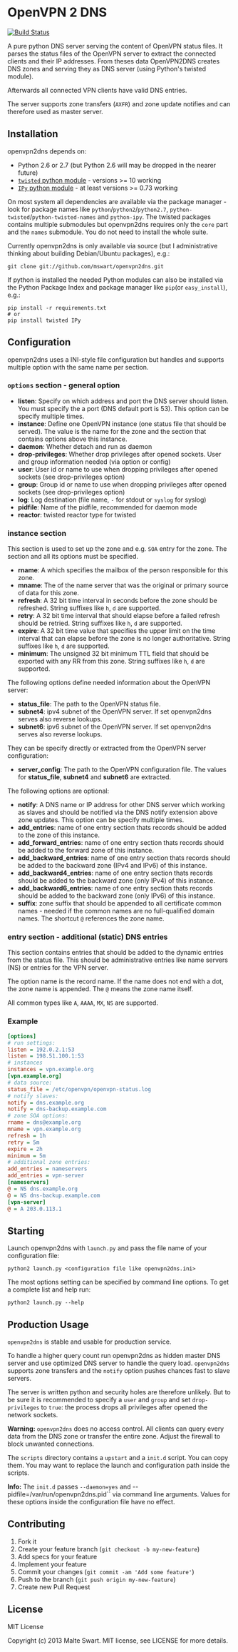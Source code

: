OpenVPN 2 DNS
=============

[![Build Status](https://travis-ci.org/mswart/openvpn2dns.png?branch=master)](https://travis-ci.org/mswart/openvpn2dns)

A pure python DNS server serving the content of OpenVPN status files. It parses
the status files of the OpenVPN server to extract the connected clients and
their IP addresses. From theses data OpenVPN2DNS creates DNS zones and serving
they as DNS server (using Python's twisted module).

Afterwards all connected VPN clients have valid DNS entries.

The server supports zone transfers (``AXFR``) and zone update notifies and can therefore used as master server.


Installation
------------

openvpn2dns depends on:

- Python 2.6 or 2.7 (but Python 2.6 will may be dropped in the nearer future)
- [``twisted`` python module][twisted] - versions >= 10 working
- [``IPy`` python module][ipy] - at least versions >= 0.73 working

[twisted]: https://pypi.python.org/pypi/Twisted/ "Twisted Module in Python Package Index"
[ipy]: https://pypi.python.org/pypi/IPy/ "IPy Module in Python Package Index"

On most system all dependencies are available via the package manager - look for package names like ``python``/``python2``/``python2.7``, ``python-twisted``/``python-twisted-names`` and ``python-ipy``. The twisted packages contains multiple submodules but openvpn2dns requires only the ``core`` part and the ``names`` submodule. You do not need to install the whole suite.

Currently openvpn2dns is only available via source (but I administrative thinking about building Debian/Ubuntu packages), e.g.:

```
git clone git://github.com/mswart/openvpn2dns.git
```

If python is installed the needed Python modules can also be installed via the Python Package Index and package manager like ``pip``(or ``easy_install``), e.g.:

```
pip install -r requirements.txt
# or
pip install twisted IPy
```



Configuration
-------------

openvpn2dns uses a INI-style file configuration but handles and supports multiple option with the same name per section.


### ``options`` section - general option

- **listen**: Specify on which address and port the DNS server should listen. You must specify the a port (DNS default port is 53). This option can be specify multiple times.
- **instance**: Define one OpenVPN instance (one status file that should be served). The value is the name for the zone and the section that contains options above this instance.
- **daemon**: Whether detach and run as daemon
- **drop-privileges**: Whether drop privileges after opened sockets. User and group information needed (via option or config)
- **user**: User id or name to use when dropping privileges after opened sockets (see drop-privileges option)
- **group**: Group id or name to use when dropping privileges after opened sockets (see drop-privileges option)
- **log**: Log destination (file name, ``-`` for stdout or ``syslog`` for syslog)
- **pidfile**: Name of the pidfile, recommended for daemon mode
- **reactor**: twisted reactor type for twisted


### instance section

This section is used to set up the zone and e.g. ``SOA`` entry for the zone. The section and all its options must be specified.

- **rname**: A <domain-name> which specifies the mailbox of the person responsible for this zone.
- **mname**: The <domain-name> of the name server that was the original or primary source of data for this zone.
- **refresh**: A 32 bit time interval in seconds before the zone should be refreshed. String suffixes like ``h``, ``d`` are supported.
- **retry**: A 32 bit time interval that should elapse before a failed refresh should be retried. String suffixes like ``h``, ``d`` are supported.
- **expire**: A 32 bit time value that specifies the upper limit on the time interval that can elapse before the zone is no longer authoritative. String suffixes like ``h``, ``d`` are supported.
- **minimum**: The unsigned 32 bit minimum TTL field that should be exported with any RR from this zone. String suffixes like ``h``, ``d`` are supported.

The following options define needed information about the OpenVPN server:

- **status_file**: The path to the OpenVPN status file.
- **subnet4**: ipv4 subnet of the OpenVPN server. If set openvpn2dns serves also reverse lookups.
- **subnet6**: ipv6 subnet of the OpenVPN server. If set openvpn2dns serves also reverse lookups.

They can be specify directly or extracted from the OpenVPN server configuration:

- **server_config**: The path to the OpenVPN configuration file.
  The values for **status_file**, **subnet4** and **subnet6** are extracted.

The following options are optional:

- **notify**: A DNS name or IP address for other DNS server which working as slaves and should be notified via the DNS notify extension above zone updates. This option can be specify multiple times.
- **add_entries**: name of one entry section thats records should be added to the zone of this instance.
- **add_forward_entries**: name of one entry section thats records should be added to the forward zone of this instance.
- **add_backward_entries**: name of one entry section thats records should be added to the backward zone (IPv4 and IPv6) of this instance.
- **add_backward4_entries**: name of one entry section thats records should be added to the backward zone (only IPv4) of this instance.
- **add_backward6_entries**: name of one entry section thats records should be added to the backward zone (only IPv6) of this instance.
- **suffix**: zone suffix that should be appended to all certificate common names - needed if the common names are no full-qualified domain names. The shortcut ``@`` references the zone name.


### entry section - additional (static) DNS entries

This section contains entries that should be added to the dynamic entries from the status file. This should be administrative entries like name servers (NS) or entries for the VPN server.

The option name is the record name. If the name does not end with a dot, the zone name is appended. The ``@`` means the zone name itself.

All common types like ``A``, ``AAAA``, ``MX``, ``NS`` are supported.


### Example

```ini
[options]
# run settings:
listen = 192.0.2.1:53
listen = 198.51.100.1:53
# instances
instances = vpn.example.org
[vpn.example.org]
# data source:
status_file = /etc/openvpn/openvpn-status.log
# notify slaves:
notify = dns.example.org
notify = dns-backup.example.com
# zone SOA options:
rname = dns@example.org
mname = vpn.example.org
refresh = 1h
retry = 5m
expire = 2h
minimum = 5m
# additional zone entries:
add_entries = nameservers
add_entries = vpn-server
[nameservers]
@ = NS dns.example.org
@ = NS dns-backup.example.com
[vpn-server]
@ = A 203.0.113.1
```


Starting
--------

Launch openvpn2dns with ``launch.py`` and pass the file name of your configuration file:

```
python2 launch.py <configuration file like openvpn2dns.ini>
```

The most options setting can be specified by command line options. To get a complete list and help run:

```
python2 launch.py --help
```


Production Usage
----------------

``openvpn2dns`` is stable and usable for production service.

To handle a higher query count run openvpn2dns as hidden master DNS server and use optimized DNS server to handle the query load. ``openvpn2dns`` supports zone transfers and the ``notify`` option pushes chances fast to slave servers.

The server is written python and security holes are therefore unlikely. But to be sure it is recommended to specify a ``user`` and ``group`` and set ``drop-privileges`` to ``true``: the process drops all privileges after opened the network sockets.

**Warning:** ``openvpn2dns`` does no access control. All clients can query every data from the DNS zone or transfer the entire zone. Adjust the firewall to block unwanted connections.

The ``scripts`` directory contains a ``upstart`` and a ``init.d`` script. You can copy them. You may want to replace the launch and configuration path inside the scripts.

**Info:** The ``init.d`` passes ``--daemon=yes`` and --pidfile=/var/run/openvpn2dns.pid`` via command line arguments. Values for these options inside the configuration file have no effect.


Contributing
------------

1. Fork it
2. Create your feature branch (`git checkout -b my-new-feature`)
4. Add specs for your feature
5. Implement your feature
6. Commit your changes (`git commit -am 'Add some feature'`)
7. Push to the branch (`git push origin my-new-feature`)
8. Create new Pull Request


License
-------

MIT License

Copyright (c) 2013 Malte Swart. MIT license, see LICENSE for more details.
